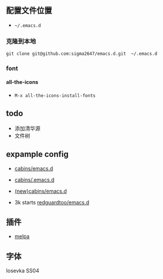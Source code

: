 # 

## 配置文件位置
- `~/.emacs.d`
### 克隆到本地
``` shell
git clone git@github.com:sigma2647/emacs.d.git  ~/.emacs.d
```
### font
#### all-the-icons
- `M-x all-the-icons-install-fonts`










## todo
- 添加清华源
- 文件树

## expample config
- [cabins/emacs.d](https://github.com/cabins/emacs.d)

- [cabins/.emacs.d](https://github.com/cabins/.emacs.d)
- [(new)cabins/emacs.d](https://github.com/cabins/emacs.d)
- 3k starts [redguardtoo/emacs.d](https://github.com/redguardtoo/emacs.d)



## 插件
- [melpa](https://melpa.org/#/)

## 字体
Iosevka SS04